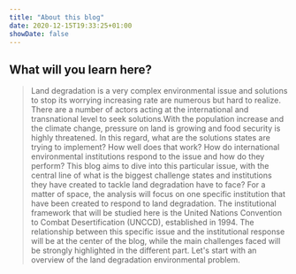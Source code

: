 ```yaml
---
title: "About this blog"
date: 2020-12-15T19:33:25+01:00
showDate: false
---
```


##  What will you learn here?


> Land degradation is a very complex environmental issue and solutions to stop its worrying increasing rate are numerous but hard to realize. There are a number of actors acting at the international and transnational level to seek solutions.With the population increase and the climate change, pressure on land is growing and food security is highly threatened. In this regard, what are the solutions states are trying to implement? How well does that work? How do international environmental institutions respond to the issue and how do they perform? This blog aims to dive into this particular issue, with the central line of what is the biggest challenge states and institutions they have created to tackle land degradation have to face? For a matter of space, the analysis will focus on one specific institution that have been created to respond to land degradation. The institutional framework that will be studied here is the United Nations Convention to Combat Desertification (UNCCD), established in 1994. The relationship between this specific issue and the institutional response will be at the center of the blog, while the main challenges faced will be strongly highlighted in the different part. Let's start with an overview of the land degradation environmental problem. 

